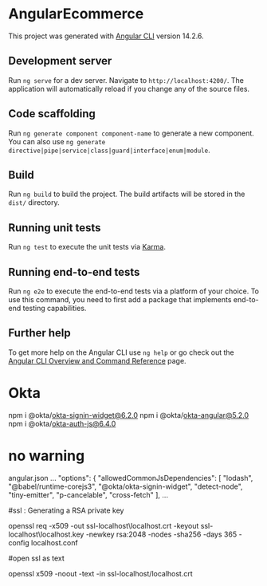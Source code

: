 # AngularEcommerce

This project was generated with [Angular CLI](https://github.com/angular/angular-cli) version 14.2.6.

## Development server

Run `ng serve` for a dev server. Navigate to `http://localhost:4200/`. The application will automatically reload if you change any of the source files.

## Code scaffolding

Run `ng generate component component-name` to generate a new component. You can also use `ng generate directive|pipe|service|class|guard|interface|enum|module`.

## Build

Run `ng build` to build the project. The build artifacts will be stored in the `dist/` directory.

## Running unit tests

Run `ng test` to execute the unit tests via [Karma](https://karma-runner.github.io).

## Running end-to-end tests

Run `ng e2e` to execute the end-to-end tests via a platform of your choice. To use this command, you need to first add a package that implements end-to-end testing capabilities.

## Further help

To get more help on the Angular CLI use `ng help` or go check out the [Angular CLI Overview and Command Reference](https://angular.io/cli) page.


# Okta 
npm i @okta/okta-signin-widget@6.2.0
npm i @okta/okta-angular@5.2.0
npm i @okta/okta-auth-js@6.4.0

# no warning 
angular.json
...
"options": {
            "allowedCommonJsDependencies": [
              "lodash",
              "@babel/runtime-corejs3",
              "@okta/okta-signin-widget",
              "detect-node",
              "tiny-emitter",
              "p-cancelable",
              "cross-fetch"
            ],
            ...

#ssl : Generating a RSA private key

openssl req -x509 -out ssl-localhost\localhost.crt -keyout ssl-localhost\localhost.key -newkey rsa:2048 -nodes -sha256 -days 365 -config localhost.conf

#open ssl as text

openssl x509 -noout -text -in ssl-localhost/localhost.crt


